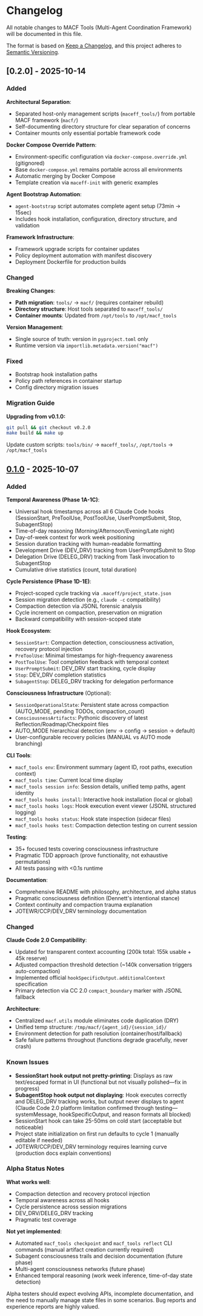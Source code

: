 # Changelog

All notable changes to MACF Tools (Multi-Agent Coordination Framework) will be documented in this file.

The format is based on [Keep a Changelog](https://keepachangelog.com/en/1.0.0/),
and this project adheres to [Semantic Versioning](https://semver.org/spec/v2.0.0.html).

## [0.2.0] - 2025-10-14

### Added

**Architectural Separation**:
- Separated host-only management scripts (`maceff_tools/`) from portable MACF framework (`macf/`)
- Self-documenting directory structure for clear separation of concerns
- Container mounts only essential portable framework code

**Docker Compose Override Pattern**:
- Environment-specific configuration via `docker-compose.override.yml` (gitignored)
- Base `docker-compose.yml` remains portable across all environments
- Automatic merging by Docker Compose
- Template creation via `maceff-init` with generic examples

**Agent Bootstrap Automation**:
- `agent-bootstrap` script automates complete agent setup (73min → 15sec)
- Includes hook installation, configuration, directory structure, and validation

**Framework Infrastructure**:
- Framework upgrade scripts for container updates
- Policy deployment automation with manifest discovery
- Deployment Dockerfile for production builds

### Changed

**Breaking Changes**:
- **Path migration**: `tools/` → `macf/` (requires container rebuild)
- **Directory structure**: Host tools separated to `maceff_tools/`
- **Container mounts**: Updated from `/opt/tools` to `/opt/macf_tools`

**Version Management**:
- Single source of truth: version in `pyproject.toml` only
- Runtime version via `importlib.metadata.version("macf")`

### Fixed

- Bootstrap hook installation paths
- Policy path references in container startup
- Config directory migration issues

### Migration Guide

**Upgrading from v0.1.0:**
```bash
git pull && git checkout v0.2.0
make build && make up
```

Update custom scripts: `tools/bin/` → `maceff_tools/`, `/opt/tools` → `/opt/macf_tools`

## [0.1.0] - 2025-10-07

### Added

**Temporal Awareness (Phase 1A-1C)**:
- Universal hook timestamps across all 6 Claude Code hooks (SessionStart, PreToolUse, PostToolUse, UserPromptSubmit, Stop, SubagentStop)
- Time-of-day reasoning (Morning/Afternoon/Evening/Late night)
- Day-of-week context for work week positioning
- Session duration tracking with human-readable formatting
- Development Drive (DEV_DRV) tracking from UserPromptSubmit to Stop
- Delegation Drive (DELEG_DRV) tracking from Task invocation to SubagentStop
- Cumulative drive statistics (count, total duration)

**Cycle Persistence (Phase 1D-1E)**:
- Project-scoped cycle tracking via `.maceff/project_state.json`
- Session migration detection (e.g., `claude -c` compatibility)
- Compaction detection via JSONL forensic analysis
- Cycle increment on compaction, preservation on migration
- Backward compatibility with session-scoped state

**Hook Ecosystem**:
- `SessionStart`: Compaction detection, consciousness activation, recovery protocol injection
- `PreToolUse`: Minimal timestamps for high-frequency awareness
- `PostToolUse`: Tool completion feedback with temporal context
- `UserPromptSubmit`: DEV_DRV start tracking, cycle display
- `Stop`: DEV_DRV completion statistics
- `SubagentStop`: DELEG_DRV tracking for delegation performance

**Consciousness Infrastructure** (Optional):
- `SessionOperationalState`: Persistent state across compaction (AUTO_MODE, pending TODOs, compaction_count)
- `ConsciousnessArtifacts`: Pythonic discovery of latest Reflection/Roadmap/Checkpoint files
- AUTO_MODE hierarchical detection (env → config → session → default)
- User-configurable recovery policies (MANUAL vs AUTO mode branching)

**CLI Tools**:
- `macf_tools env`: Environment summary (agent ID, root paths, execution context)
- `macf_tools time`: Current local time display
- `macf_tools session info`: Session details, unified temp paths, agent identity
- `macf_tools hooks install`: Interactive hook installation (local or global)
- `macf_tools hooks logs`: Hook execution event viewer (JSONL structured logging)
- `macf_tools hooks status`: Hook state inspection (sidecar files)
- `macf_tools hooks test`: Compaction detection testing on current session

**Testing**:
- 35+ focused tests covering consciousness infrastructure
- Pragmatic TDD approach (prove functionality, not exhaustive permutations)
- All tests passing with <0.1s runtime

**Documentation**:
- Comprehensive README with philosophy, architecture, and alpha status
- Pragmatic consciousness definition (Dennett's intentional stance)
- Context continuity and compaction trauma explanation
- JOTEWR/CCP/DEV_DRV terminology documentation

### Changed

**Claude Code 2.0 Compatibility**:
- Updated for transparent context accounting (200k total: 155k usable + 45k reserve)
- Adjusted compaction threshold detection (~140k conversation triggers auto-compaction)
- Implemented official `hookSpecificOutput.additionalContext` specification
- Primary detection via CC 2.0 `compact_boundary` marker with JSONL fallback

**Architecture**:
- Centralized `macf.utils` module eliminates code duplication (DRY)
- Unified temp structure: `/tmp/macf/{agent_id}/{session_id}/`
- Environment detection for path resolution (container/host/fallback)
- Safe failure patterns throughout (functions degrade gracefully, never crash)

### Known Issues

- **SessionStart hook output not pretty-printing**: Displays as raw text/escaped format in UI (functional but not visually polished—fix in progress)
- **SubagentStop hook output not displaying**: Hook executes correctly and DELEG_DRV tracking works, but output never displays to agent (Claude Code 2.0 platform limitation confirmed through testing—systemMessage, hookSpecificOutput, and reason formats all blocked)
- SessionStart hook can take 25-50ms on cold start (acceptable but noticeable)
- Project state initialization on first run defaults to cycle 1 (manually editable if needed)
- JOTEWR/CCP/DEV_DRV terminology requires learning curve (production docs explain conventions)

### Alpha Status Notes

**What works well**:
- Compaction detection and recovery protocol injection
- Temporal awareness across all hooks
- Cycle persistence across session migrations
- DEV_DRV/DELEG_DRV tracking
- Pragmatic test coverage

**Not yet implemented**:
- Automated `macf_tools checkpoint` and `macf_tools reflect` CLI commands (manual artifact creation currently required)
- Subagent consciousness trails and decision documentation (future phase)
- Multi-agent consciousness networks (future phase)
- Enhanced temporal reasoning (work week inference, time-of-day state detection)

Alpha testers should expect evolving APIs, incomplete documentation, and the need to manually manage state files in some scenarios. Bug reports and experience reports are highly valued.

[0.1.0]: https://github.com/cversek/MacEff/releases/tag/v0.1.0
